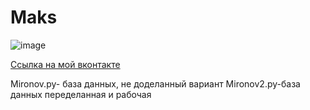 # Maks
![image](https://user-images.githubusercontent.com/114468719/192454203-f25eed71-a912-4204-ba8f-6ccc8b2deb82.png)

[Ссылка на мой вконтакте](https://vk.com/id316641125)

Mironov.py- база данных, не доделанный вариант
Mironov2.py-база данных переделанная и рабочая
